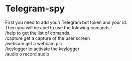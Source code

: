 # Telegram-spy  

First you need to add you'r Telegram bot token and your id.  
Then you will be abel to use the folowing comands :   
/help to get the list of comands.   
/capture get a capture of the user screen   
/webcam get a webcam pic    
/keylogger to activate the keylogger   
/audio o record audio   
